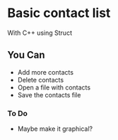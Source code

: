 # Basic contact list

With C++ using Struct

## You Can

* Add more contacts
* Delete contacts
* Open a file with contacts
* Save the contacts file

### To Do

* Maybe make it graphical?
